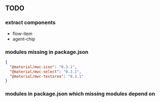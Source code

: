 ## TODO

### extract components
* flow-item
* agent-chip

### modules missing in package.json

```json
{
  "@material/mwc-icon": "0.3.1",
  "@material/mwc-select": "0.3.1",
  "@material/mwc-textarea": "0.3.1"
}
```


### modules in package.json which missing modules depend on

```json
```